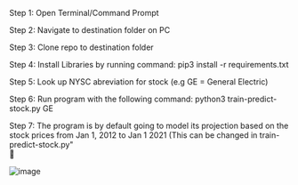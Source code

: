 Step 1: Open Terminal/Command Prompt

Step 2: Navigate to destination folder on PC 

Step 3: Clone repo to destination folder 
  
Step 4:  Install Libraries by running command: pip3 install -r requirements.txt

Step 5: Look up NYSC abreviation for stock (e.g GE =  General Electric) 

Step 6:  Run program with the following command: python3 train-predict-stock.py GE

Step 7: The program is by default going to model its projection based on the stock prices from Jan 1, 2012 to Jan 1 2021 (This can be changed in train-predict-stock.py"  


![image](https://user-images.githubusercontent.com/61804317/119307178-20312880-bc20-11eb-86f9-fe2cad9f6e88.png)
